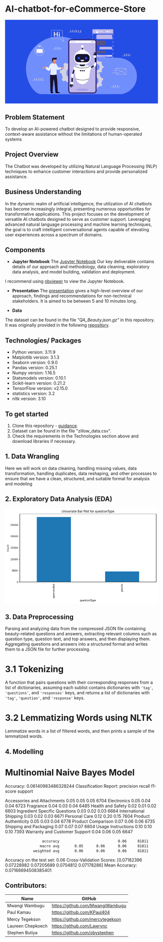 # AI-chatbot-for-eCommerce-Store
![Alt text](https://github.com/MwangiWambugu/AI-chatbot-for-eCommerce-Store/blob/main/images/best-ai-chatbot-software.png)

## Problem Statement
To develop an AI-powered chatbot designed to provide responsive, context-aware assistance without the limitations of human-operated systems

## Project Overview
The Chatbot was developed by utilizing Natural Language Processing (NLP) techniques to enhance customer interactions and provide personalized assistance.

## Business Understanding
In the dynamic realm of artificial intelligence, the utilization of AI chatbots has become increasingly integral, presenting numerous opportunities for transformative applications. This project focuses on the development of versatile AI chatbots designed to serve as customer support. Leveraging advanced natural language processing and machine learning techniques, the goal is to craft intelligent conversational agents capable of elevating user experiences across a spectrum of domains.


## Components

* **Jupyter Notebook**
The [Jupyter Notebook](https://github.com/MwangiWambugu/AI-chatbot-for-eCommerce-Store) Our key deliverable contains details of our approach and methodology, data cleaning, exploratory data analysis, and model building, validation and deployment.

I recommend using [nbviewer](https://nbviewer.jupyter.org/) to view the Jupyter Notebook.

* **Presentation**
The [presentation](https://) gives a high-level overview of our approach, findings and recommendations for non-technical stakeholders. It is aimed to be between 5 and 10 minutes long.

* **Data**

The dataset can be found in the file *"QA_Beauty.json.gz"* in this repository. It was originally provided in the following [repository](https://github.com/MwangiWambugu/AI-chatbot-for-eCommerce-Store).

## Technologies/ Packages

* Python version: 3.11.9
* Matplotlib version: 3.1.3
* Seaborn version: 0.9.0
* Pandas version: 0.25.1
* Numpy version: 1.16.5
* Statsmodels version: 0.10.1
* Scikit-learn version: 0.21.2 
* TensorFlow version: v2.15.0
* statistics version: 3.2
* nltk version: 3.10


## To get started

1. Clone this repository - [guidance](https://help.github.com/articles/cloning-a-repository/).
2. Dataset can be found in the file "zillow_data.csv".
3. Check the requirements in the Technologies section above and download libraries if necessary.

## 1. Data Wrangling
Here we will work on data cleaning, handling missing values, data transformation, handling duplicates, data reshaping, and other processes to ensure that we have a clean, structured, and suitable format for analysis and modeling

## 2. Exploratory Data Analysis (EDA)
![image](https://github.com/MwangiWambugu/AI-chatbot-for-eCommerce-Store/blob/main/images/univariate%20analysis.png)
 

## 3. Data Preprocessing
Parsing and analyzing data from  the compressed JSON file containing beauty-related questions and answers, extracting relevant columns such as question type, question text, and top answers, and then displaying them.
Aggregating questions and answers into a structured format and writes them to a JSON file for further processing.

# 3.1 Tokenizing
A function that pairs questions with their corresponding responses from a list of dictionaries, assuming each sublist contains dictionaries with `'tag'`, `'questions'`, and `'responses'` keys, and returns a list of dictionaries with `'tag'`, `'question'`, and `'response'` keys.

# 3.2 Lemmatizing Words using NLTK
Lemmatize words in a list of filtered words, and then prints a sample of the lemmatized words.


## 4. Modelling
# Multinomial Naive Bayes Model
Accuracy: 0.06140983486328244
Classification Report:
                                precision    recall  f1-score   support

  Accessories and Attachments       0.05      0.05      0.05      6704
                  Electronics       0.05      0.04      0.04      6723
                    Fragrance       0.04      0.03      0.04      6485
            Health and Safety       0.02      0.01      0.02      6603
Ingredient Specific Questions       0.03      0.02      0.03      6664
       International Shipping       0.03      0.02      0.03      6671
                Personal Care       0.12      0.20      0.15      7604
         Product Authenticity       0.05      0.03      0.04      6778
           Product Comparison       0.07      0.06      0.06      6735
       Shipping and Packaging       0.07      0.07      0.07      6804
           Usage Instructions       0.10      0.10      0.10      7393
Warranty and Customer Support       0.04      0.06      0.05      6647

                     accuracy                           0.06     81811
                    macro avg       0.05      0.06      0.06     81811
                 weighted avg       0.06      0.06      0.06     81811

Accuracy on the test set: 0.06
Cross-Validation Scores: [0.07182396 0.07228982 0.07205689 0.0704812  0.07178286]
Mean Accuracy: 0.07168694508385401

## Contributors:
|Name     |  GitHub   |
|---------|-----------------|
|Mwangi Wambugu |https://github.com/MwangiWambugu|
|Paul Kamau |https://github.com/KPaul404|
|Mercy Tegekson |https://github.com/mercytegekson|
|Laureen Chepkoech |https://github.com/Lawrync|
|Stephen Butiya |https://github.com/obystephen|